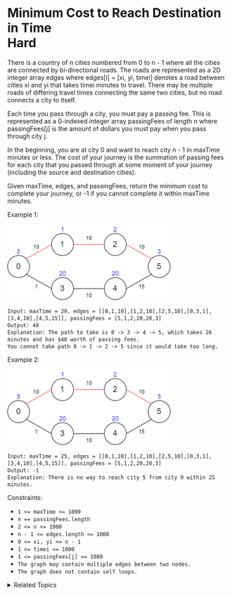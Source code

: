 # Minimum Cost to Reach Destination in Time<br> Hard

There is a country of n cities numbered from 0 to n - 1 where all the cities are connected by bi-directional roads. The roads are represented as a 2D integer array edges where edges[i] = [xi, yi, timei] denotes a road between cities xi and yi that takes timei minutes to travel. There may be multiple roads of differing travel times connecting the same two cities, but no road connects a city to itself.

Each time you pass through a city, you must pay a passing fee. This is represented as a 0-indexed integer array passingFees of length n where passingFees[j] is the amount of dollars you must pay when you pass through city j.

In the beginning, you are at city 0 and want to reach city n - 1 in maxTime minutes or less. The cost of your journey is the summation of passing fees for each city that you passed through at some moment of your journey (including the source and destination cities).

Given maxTime, edges, and passingFees, return the minimum cost to complete your journey, or -1 if you cannot complete it within maxTime minutes.

Example 1:

![](assets/leetgraph1-1.png)

```
Input: maxTime = 29, edges = [[0,1,10],[1,2,10],[2,5,10],[0,3,1],[3,4,10],[4,5,15]], passingFees = [5,1,2,20,20,3]
Output: 48
Explanation: The path to take is 0 -> 3 -> 4 -> 5, which takes 26 minutes and has $48 worth of passing fees.
You cannot take path 0 -> 1 -> 2 -> 5 since it would take too long.
```

Example 2:

![](assets/leetgraph1-1.png)

```
Input: maxTime = 25, edges = [[0,1,10],[1,2,10],[2,5,10],[0,3,1],[3,4,10],[4,5,15]], passingFees = [5,1,2,20,20,3]
Output: -1
Explanation: There is no way to reach city 5 from city 0 within 25 minutes.
```

Constraints:

- `1 <= maxTime <= 1000`
- `n == passingFees.length`
- `2 <= n <= 1000`
- `n - 1 <= edges.length <= 1000`
- `0 <= xi, yi <= n - 1`
- `1 <= timei <= 1000`
- `1 <= passingFees[j] <= 1000 `
- `The graph may contain multiple edges between two nodes.`
- `The graph does not contain self loops.`


<details>

<summary> Related Topics </summary>

-   `Graph`
-   `Dijkstra`

</details>